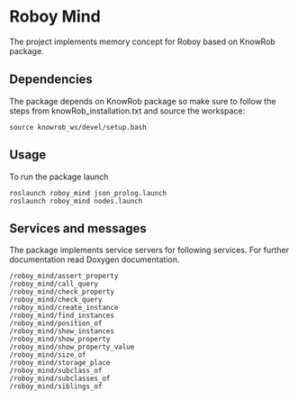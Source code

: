 # Roboy Mind

The project implements memory concept for Roboy based on KnowRob package.

## Dependencies

The package depends on KnowRob package so make sure to follow the steps from knowRob_installation.txt and source the workspace:
```
source knowrob_ws/devel/setup.bash
```

## Usage

To run the package launch

```
roslaunch roboy_mind json_prolog.launch 
roslaunch roboy_mind nodes.launch 
```

## Services and messages

The package implements service servers for following services. For further documentation read Doxygen documentation.

```
/roboy_mind/assert_property
/roboy_mind/call_query
/roboy_mind/check_property
/roboy_mind/check_query
/roboy_mind/create_instance
/roboy_mind/find_instances
/roboy_mind/position_of
/roboy_mind/show_instances
/roboy_mind/show_property
/roboy_mind/show_property_value
/roboy_mind/size_of
/roboy_mind/storage_place
/roboy_mind/subclass_of
/roboy_mind/subclasses_of
/roboy_mind/siblings_of

```
